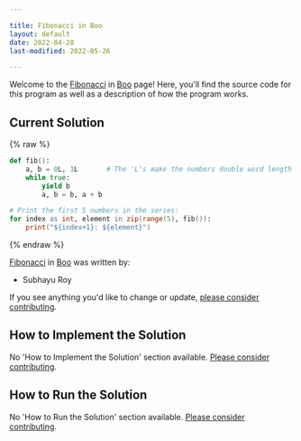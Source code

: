 ```yaml
---

title: Fibonacci in Boo
layout: default
date: 2022-04-28
last-modified: 2022-05-26

---
```


Welcome to the [Fibonacci](https://sampleprograms.io/projects/fibonacci) in [Boo](https://sampleprograms.io/languages/boo) page! Here, you'll find the source code for this program as well as a description of how the program works.

## Current Solution

{% raw %}

```boo
def fib():
    a, b = 0L, 1L       # The 'L's make the numbers double word length (typically 64 bits)
    while true:
        yield b
        a, b = b, a + b

# Print the first 5 numbers in the series:
for index as int, element in zip(range(5), fib()):
    print("${index+1}: ${element}")
```

{% endraw %}

[Fibonacci](https://sampleprograms.io/projects/fibonacci) in [Boo](https://sampleprograms.io/languages/boo) was written by:

- Subhayu Roy

If you see anything you'd like to change or update, [please consider contributing](https://github.com/TheRenegadeCoder/sample-programs).

## How to Implement the Solution

No 'How to Implement the Solution' section available. [Please consider contributing](https://github.com/TheRenegadeCoder/sample-programs-website).

## How to Run the Solution

No 'How to Run the Solution' section available. [Please consider contributing](https://github.com/TheRenegadeCoder/sample-programs-website).